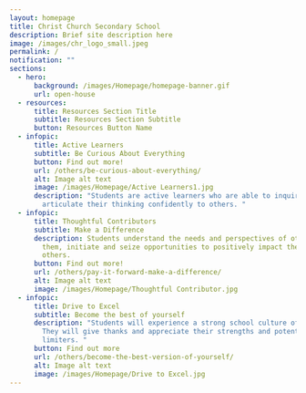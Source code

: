 ```yaml
---
layout: homepage
title: Christ Church Secondary School
description: Brief site description here
image: /images/chr_logo_small.jpeg
permalink: /
notification: ""
sections:
  - hero:
      background: /images/Homepage/homepage-banner.gif
      url: open-house
  - resources:
      title: Resources Section Title
      subtitle: Resources Section Subtitle
      button: Resources Button Name
  - infopic:
      title: Active Learners
      subtitle: Be Curious About Everything
      button: Find out more!
      url: /others/be-curious-about-everything/
      alt: Image alt text
      image: /images/Homepage/Active Learners1.jpg
      description: "Students are active learners who are able to inquire and
        articulate their thinking confidently to others. "
  - infopic:
      title: Thoughtful Contributors
      subtitle: Make a Difference
      description: Students understand the needs and perspectives of others around
        them, initiate and seize opportunities to positively impact the lives of
        others.
      button: Find out more!
      url: /others/pay-it-forward-make-a-difference/
      alt: Image alt text
      image: /images/Homepage/Thoughtful Contributor.jpg
  - infopic:
      title: Drive to Excel
      subtitle: Become the best of yourself
      description: "Students will experience a strong school culture of gratitude.
        They will give thanks and appreciate their strengths and potential
        limiters. "
      button: Find out more
      url: /others/become-the-best-version-of-yourself/
      alt: Image alt text
      image: /images/Homepage/Drive to Excel.jpg
---
```

